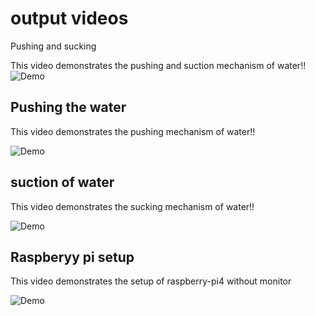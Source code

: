 # output videos
Pushing and sucking

This video demonstrates the pushing and suction mechanism of water!!
![Demo](pushing_sucking_water.gif)


## Pushing the water
This video demonstrates the pushing mechanism of water!!

![Demo](Pushing_Water_video.gif)



## suction of water
This video demonstrates the sucking mechanism of water!!

![Demo](suction_of_water_video.gif)


## Raspberyy pi setup
This video demonstrates the setup of raspberry-pi4 without monitor

![Demo](rpi_setup_video.gif)

